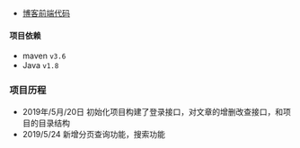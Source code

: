 - [博客前端代码](https://github.com/wmwgithub/react-blog)
#### 项目依赖
- maven `v3.6`
- Java  `v1.8`
### 项目历程
- 2019年/5月/20日
  初始化项目构建了登录接口，对文章的增删改查接口，和项目的目录结构
- 2019/5/24
  新增分页查询功能，搜索功能
